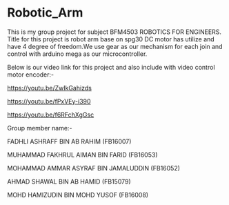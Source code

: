 # Robotic_Arm

This is my group project for subject BFM4503 ROBOTICS FOR ENGINEERS.
Title for this project is robot arm base on spg30 DC motor has utilize and have 4 degree of freedom.We use gear as our mechanism for each join and control with arduino mega as our microcontroller.

Below is our video link for this project and also include with video control motor encoder:-

https://youtu.be/ZwIkGahizds

https://youtu.be/fPxVEy-i390

https://youtu.be/f6RFchXgGsc


Group member name:-

FADHLI ASHRAFF BIN AB RAHIM             (FB16007)

MUHAMMAD FAKHRUL AIMAN BIN FARID        (FB16053)

MOHAMMAD AMMAR ASYRAF BIN JAMALUDDIN    (FB16052)

AHMAD SHAWAL BIN AB HAMID               (FB15079)

MOHD HAMIZUDIN BIN MOHD YUSOF           (FB16008)
